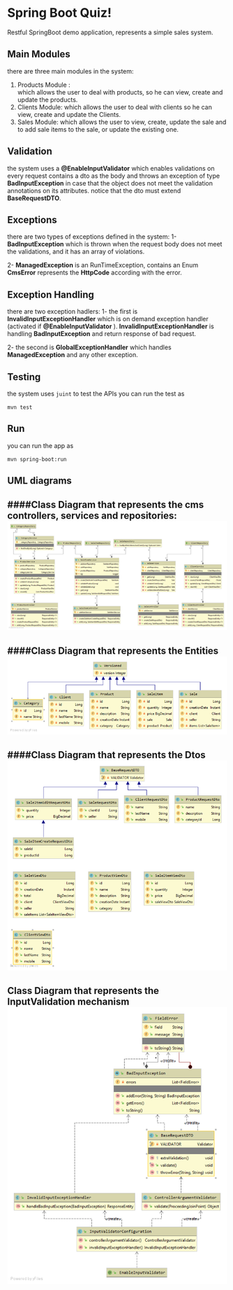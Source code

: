 # Spring Boot Quiz!


Restful SpringBoot demo application, represents a simple sales system.
## Main Modules
there are three main modules in the system:
 1. Products Module : 	
	which allows the user to deal with products, so he can view, create and update the products. 
 2. Clients Module:
	which allows the user to deal with clients so he can view, create and update the Clients.
 3.  Sales Module:
	which allows the user to view, create, update the sale and to add sale items to the sale, or update the existing one.


 

## Validation 

the system uses a **@EnableInputValidator** which enables validations on every request contains a dto as the body and throws an exception of type **BadInputException** in case that the object does not meet the validation annotations on its attributes.
notice that the dto must extend **BaseRequestDTO**.



 

## Exceptions 
there are two types of exceptions defined in the system:
1- **BadInputException** which is thrown when the request body 
does not meet the validations, and it has an array of violations.

2- **ManagedException** is an RunTimeException, contains an Enum **CmsError** represents the  **HttpCode** according with the error.  


## Exception Handling
there are two exception hadlers:
1- the first is **InvalidInputExceptionHandler** which is on demand exception handler (activated if **@EnableInputValidator** ).
**InvalidInputExceptionHandler** is handling  **BadInputException** and return response of bad request. 

2- the second is **GlobalExceptionHandler** which handles  **ManagedException** and any other exception.

## Testing
the system uses `juint`  to test the APIs
you can run the test as 

    mvn test
   


## Run
you can run the app as 

    mvn spring-boot:run
 

## UML diagrams

####Class Diagram that represents the cms controllers, services and repositories:
![cms Diagram](https://github.com/MNOSIRAT/api-quiz/blob/master/images/Package%20cms.png)
----------------------------------------

####Class Diagram that represents the Entities
![Entiies Diagram](https://github.com/MNOSIRAT/api-quiz/blob/master/images/Package%20entities.png)
----------------------------------------

####Class Diagram that represents the Dtos
![Dto Diagram](https://github.com/MNOSIRAT/api-quiz/blob/master/images/Package%20dtos.png)
----------------------------------------
Class Diagram that represents the InputValidation mechanism
![InputValidation Diagram](https://github.com/MNOSIRAT/api-quiz/blob/master/images/Package%20inputValidation.png)
----------------------------------------


